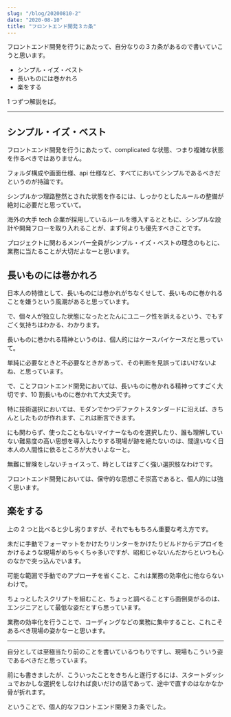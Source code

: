 ```yaml
---
slug: "/blog/20200810-2"
date: "2020-08-10"
title: "フロントエンド開発３カ条"
---
```


フロントエンド開発を行うにあたって、自分なりの３カ条があるので書いていこうと思います。

- シンプル・イズ・ベスト
- 長いものには巻かれろ
- 楽をする

1 つずつ解説をば。

---

## シンプル・イズ・ベスト

フロントエンド開発を行うにあたって、complicated な状態、つまり複雑な状態を作るべきではありません。

フォルダ構成や画面仕様、api 仕様など、すべてにおいてシンプルであるべきだというのが持論です。

シンプルかつ理路整然とされた状態を作るには、しっかりとしたルールの整備が絶対に必要だと思っていて。

海外の大手 tech 企業が採用しているルールを導入するとともに、シンプルな設計や開発フローを取り入れることが、まず何よりも優先すべきことです。

プロジェクトに関わるメンバー全員がシンプル・イズ・ベストの理念のもとに、業務に当たることが大切だよなーと思います。

## 長いものには巻かれろ

日本人の特徴として、長いものには巻かれがちなくせして、長いものに巻かれることを嫌うという風潮があると思っています。

で、個々人が独立した状態になったとたんにユニーク性を訴えるという、でもすごく気持ちはわかる、わかります。

長いものに巻かれる精神というのは、個人的にはケースバイケースだと思っていて。

単純に必要なときと不必要なときがあって、その判断を見誤ってはいけないよね、と思っています。

で、ことフロントエンド開発においては、長いものに巻かれる精神ってすごく大切です、10 割長いものに巻かれて大丈夫です。

特に技術選択においては、モダンでかつデファクトスタンダードに沿えば、きちんとしたものが作れます、これは断言できます。

にも関わらず、使ったこともないマイナーなものを選択したり、誰も理解していない難易度の高い思想を導入したりする現場が跡を絶たないのは、間違いなく日本人の人間性に依るところが大きいよなーと。

無難に冒険をしないチョイスって、時としてはすごく強い選択肢なわけです。

フロントエンド開発においては、保守的な思想こそ崇高であると、個人的には強く思います。

## 楽をする

上の 2 つと比べると少し劣りますが、それでももちろん重要な考え方です。

未だに手動でフォーマットをかけたりリンターをかけたりビルドからデプロイをかけるような現場がめちゃくちゃ多いですが、昭和じゃないんだからといつも心のなかで突っ込んでいます。

可能な範囲で手動でのアプローチを省くこと、これは業務の効率化に他ならないわけで。

ちょっとしたスクリプトを組むこと、ちょっと調べることすら面倒臭がるのは、エンジニアとして最低な姿だとすら思っています。

業務の効率化を行うことで、コーディングなどの業務に集中すること、これこそあるべき現場の姿かなーと思います。

---

自分としては至極当たり前のことを書いているつもりですし、現場もこういう姿であるべきだと思っています。

前にも書きましたが、こういったことをきちんと遂行するには、スタートダッシュでおかしな選択をしなければ良いだけの話であって、途中で直すのはなかなか骨が折れます。

ということで、個人的なフロントエンド開発３カ条でした。
